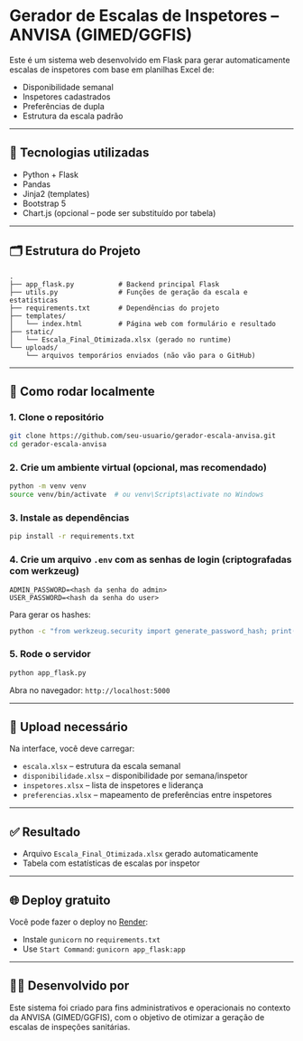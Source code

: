 
# Gerador de Escalas de Inspetores – ANVISA (GIMED/GGFIS)

Este é um sistema web desenvolvido em Flask para gerar automaticamente escalas de inspetores com base em planilhas Excel de:

- Disponibilidade semanal
- Inspetores cadastrados
- Preferências de dupla
- Estrutura da escala padrão

---

## 🔧 Tecnologias utilizadas

- Python + Flask
- Pandas
- Jinja2 (templates)
- Bootstrap 5
- Chart.js (opcional – pode ser substituído por tabela)

---

## 🗂 Estrutura do Projeto

```
.
├── app_flask.py           # Backend principal Flask
├── utils.py               # Funções de geração da escala e estatísticas
├── requirements.txt       # Dependências do projeto
├── templates/
│   └── index.html         # Página web com formulário e resultado
├── static/
│   └── Escala_Final_Otimizada.xlsx (gerado no runtime)
└── uploads/
    └── arquivos temporários enviados (não vão para o GitHub)
```

---

## 🚀 Como rodar localmente

### 1. Clone o repositório

```bash
git clone https://github.com/seu-usuario/gerador-escala-anvisa.git
cd gerador-escala-anvisa
```

### 2. Crie um ambiente virtual (opcional, mas recomendado)

```bash
python -m venv venv
source venv/bin/activate  # ou venv\Scripts\activate no Windows
```

### 3. Instale as dependências

```bash
pip install -r requirements.txt
```

### 4. Crie um arquivo `.env` com as senhas de login (criptografadas com werkzeug)

```env
ADMIN_PASSWORD=<hash da senha do admin>
USER_PASSWORD=<hash da senha do user>
```

Para gerar os hashes:

```bash
python -c "from werkzeug.security import generate_password_hash; print(generate_password_hash('sua_senha'))"
```

### 5. Rode o servidor

```bash
python app_flask.py
```

Abra no navegador: `http://localhost:5000`

---

## 📄 Upload necessário

Na interface, você deve carregar:

- `escala.xlsx` – estrutura da escala semanal
- `disponibilidade.xlsx` – disponibilidade por semana/inspetor
- `inspetores.xlsx` – lista de inspetores e liderança
- `preferencias.xlsx` – mapeamento de preferências entre inspetores

---

## ✅ Resultado

- Arquivo `Escala_Final_Otimizada.xlsx` gerado automaticamente
- Tabela com estatísticas de escalas por inspetor

---

## 🌐 Deploy gratuito

Você pode fazer o deploy no [Render](https://render.com):

- Instale `gunicorn` no `requirements.txt`
- Use `Start Command`: `gunicorn app_flask:app`

---

## 👨‍💼 Desenvolvido por

Este sistema foi criado para fins administrativos e operacionais no contexto da ANVISA (GIMED/GGFIS), com o objetivo de otimizar a geração de escalas de inspeções sanitárias.

